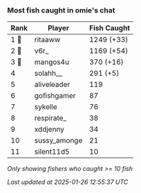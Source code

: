 ### Most fish caught in omie's chat
| Rank | Player | Fish Caught |
|------|--------|-----------|
| 1 🥇  | ritaaww  | 1249 (+33) |
| 2 🥈  | v6r_  | 1169 (+54) |
| 3 🥉  | mangos4u  | 370 (+16) |
| 4  | solahh__  | 291 (+5) |
| 5  | aliveleader  | 119 |
| 6  | gofishgamer  | 87 |
| 7  | sykelle  | 76 |
| 8  | respirate_  | 38 |
| 9  | xddjenny  | 34 |
| 10  | sussy_amonge  | 21 |
| 11  | silent11d5  | 10 |

_Only showing fishers who caught >= 10 fish_

_Last updated at 2025-01-26 12:55:37 UTC_